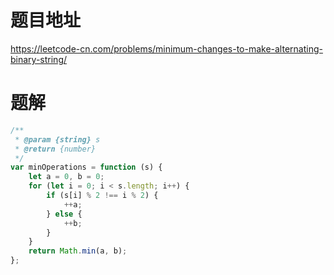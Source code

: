 # 题目地址
https://leetcode-cn.com/problems/minimum-changes-to-make-alternating-binary-string/

# 题解
```js
/**
 * @param {string} s
 * @return {number}
 */
var minOperations = function (s) {
    let a = 0, b = 0;
    for (let i = 0; i < s.length; i++) {
        if (s[i] % 2 !== i % 2) {
            ++a;
        } else {
            ++b;
        }
    }
    return Math.min(a, b);
};
```